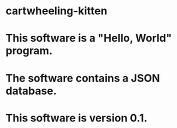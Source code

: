 # cartwheeling-kitten
# This software is a "Hello, World" program.
# The software contains a JSON database.
# This software is version 0.1.
